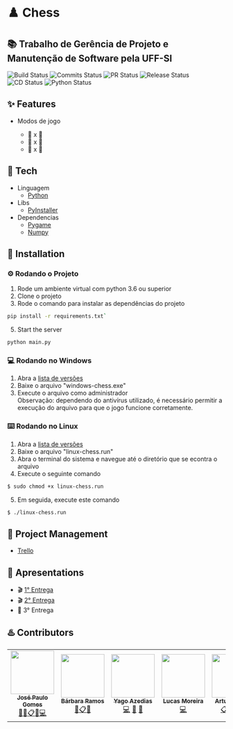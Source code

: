 # :chess_pawn: Chess
##  :books: Trabalho de Gerência de Projeto e Manutenção de Software pela UFF-SI 

![Build Status](https://badgen.net/badge/build/passing/green?icon=github)
![Commits Status](https://badgen.net/github/commits/yagoazedias/chess)
![PR Status](https://badgen.net/github/prs/yagoazedias/chess)
![Release Status](https://badgen.net/github/release/yagoazedias/chess)
![CD Status](https://badgen.net/badge/continuous-delivery/githubactions/cyan)
![Python Status](https://badgen.net/pypi/python/black)

## :sparkles: Features

- Modos de jogo

  * :boy: x :boy:
  * :boy: x 🤖
  * 🤖 x 🤖

## :rocket: Tech

- Linguagem
  - [Python]
- Libs
  - [PyInstaller]
- Dependencias
  - [Pygame]
  - [Numpy]

## :memo: Installation

  ### :gear: Rodando o Projeto
  
  1. Rode um ambiente virtual com python 3.6 ou superior
  2. Clone o projeto
  3. Rode o comando para instalar as dependências do projeto
  ```bash
  pip install -r requirements.txt` 
  ```
  5. Start the server 
  ```bash
  python main.py
  ```

  ### :computer: Rodando no Windows
  
  1. Abra a [lista de versões](https://github.com/yagoazedias/chess/releases)
  2. Baixe o arquivo "windows-chess.exe"
  3. Execute o arquivo como administrador  
  Observação: dependendo do antivírus utilizado, é necessário permitir a execução do arquivo para que o jogo funcione corretamente.
  
  ### :keyboard: Rodando no Linux
  
  1. Abra a [lista de versões](https://github.com/yagoazedias/chess/releases)
  2. Baixe o arquivo "linux-chess.run"
  3. Abra o terminal do sistema e navegue até o diretório que se econtra o arquivo
  4. Execute o seguinte comando
  ```bash
  $ sudo chmod +x linux-chess.run
  ```
  5. Em seguida, execute este comando
  ```bash
  $ ./linux-chess.run
  ```
  ## :eyes: Project Management
  
  - [Trello]

  ## :movie_camera: Apresentations
  
   - :clapper:  [1° Entrega]
   - :clapper:  [2° Entrega]
   - :construction:  3° Entrega 
  
  ## :hotsprings: Contributors
  
  <!-- ALL-CONTRIBUTORS-LIST:START - Do not remove or modify this section -->
<!-- prettier-ignore-start -->
<!-- markdownlint-disable -->
<table>
  <tr>
   <td align="center"><a href="https://github.com/josepmg"><img src="https://avatars.githubusercontent.com/u/42678136?v=4" width="100px;" alt=""/><br /><sub><b>José Paulo Gomes</b></sub></a><br /><a href="#" title="Manager">📢</a><a href="https://drive.google.com/drive/u/3/folders/1FU003FSTeQVlgROkz-B1QwjhMDNg4I7Q" title="Documentation">📖</a><a href="https://trello.com/b/ANLdUMgU/gpms" title="eventOrganizing">📋</a><a href="https://github.com/yagoazedias/chess/pulls?q=is%3Apr+reviewed-by%3Ajosepmg" title="Reviewed Pull Requests">👀</a><a href="https://github.com/yagoazedias/chess/pulls?q=author%3Ajosepmg" title="Code">💻</a></td>
   <td align="center"><a href="https://github.com/babirms"><img src="https://avatars.githubusercontent.com/u/28926012?v=4" width="100px;" alt=""/><br /><sub><b>Bárbara Ramos</b></sub></a><br /><a href="https://drive.google.com/drive/u/3/folders/1FU003FSTeQVlgROkz-B1QwjhMDNg4I7Q" title="Documentation">📖</a><a href="https://trello.com/b/ANLdUMgU/gpms" title="eventOrganizing">📋</a><a href="https://www.figma.com" title="Design">🎨</a></td>
   <td align="center"><a href="https://github.com/yagoazedias"><img src="https://avatars.githubusercontent.com/u/11080296?v=4" width="100px;" alt=""/><br /><sub><b>Yago Azedias</b></sub></a><br /><a href="https://github.com/yagoazedias/chess/pulls?q=author%3Ayagoazedias" title="Code">💻</a> <a href="https://github.com/yagoazedias/chess/pulls?q=is%3Apr+reviewed-by%3Ayagoazedias" title="Reviewed Pull Requests">👀</a> <a href="https://github.com/yagoazedias/chess/actions" title="Tools">🔧</a></td>
   <td align="center"><a href="https://github.com/lucas-mas"><img src="https://avatars.githubusercontent.com/u/71040466?v=4" width="100px;" alt=""/><br /><sub><b>Lucas Moreira</b></sub></a><br /><a href="https://github.com/yagoazedias/chess/pulls?q=author%3Alucasmas" title="Code">💻</a></td>
   <td align="center"><a href="https://github.com/arturladeira"><img src="https://avatars.githubusercontent.com/u/42747942?v=4" width="100px;" alt=""/><br /><sub><b>Artur Ladeira</b></sub></a><br /><a href="https://trello.com/b/ANLdUMgU/gpms" title="eventOrganizing">📋</a><a href="#" title="Gráfics">📈</a><a href="https://github.com/yagoazedias/chess/pulls?q=author%3Aarturladeira" title="Code">💻</a><a href="https://github.com/yagoazedias/chess/pulls?q=is%3Apr+reviewed-by%3Aarturladeira" title="Reviewed Pull Requests">👀</a></td>
   <td align="center"><a href="https://github.com/luizlaljr"><img src="https://avatars.githubusercontent.com/u/32250493?v=4" width="100px;" alt=""/><br /><sub><b>Luiz Alberto Alves</b></sub></a><br /><a href="https://github.com/yagoazedias/chess/pulls?q=author%3Aluizlaljr" title="Code">💻</a> <a href="https://github.com/yagoazedias/chess/pulls?q=is%3Apr+reviewed-by%3Aluizlaljr" title="Reviewed Pull Requests">👀</a></td>
 </tr>
</table>

<!-- markdownlint-restore -->
<!-- prettier-ignore-end -->

<!-- ALL-CONTRIBUTORS-LIST:END -->
  
   [Python]: <https://www.python.org/>
   [Pygame]: <https://www.pygame.org/news>
   [PyInstaller]: <https://www.pyinstaller.org/>
   [Numpy]: <https://numpy.org/>
   [Trello]: <https://trello.com/b/ANLdUMgU/gpms>
   [1° Entrega]: <https://youtu.be/i5jSHuT-Zvs>
   [2° Entrega]: <https://youtu.be/nEco0TUGurw>
